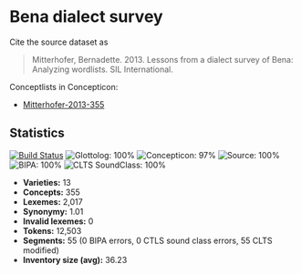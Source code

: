 # Bena dialect survey

Cite the source dataset as

> Mitterhofer, Bernadette. 2013. Lessons from a dialect survey of Bena: Analyzing wordlists. SIL International.

Conceptlists in Concepticon:
- [Mitterhofer-2013-355](http://concepticon.clld.org/contributions/Mitterhofer-2013-355)

## Statistics

[![Build Status](https://travis-ci.org/lexibank/mitterhoferbena.svg?branch=master)](https://travis-ci.org/lexibank/mitterhoferbena)
![Glottolog: 100%](https://img.shields.io/badge/Glottolog-100%25-brightgreen.svg "Glottolog: 100%")
![Concepticon: 97%](https://img.shields.io/badge/Concepticon-97%25-green.svg "Concepticon: 97%")
![Source: 100%](https://img.shields.io/badge/Source-100%25-brightgreen.svg "Source: 100%")
![BIPA: 100%](https://img.shields.io/badge/BIPA-100%25-brightgreen.svg "BIPA: 100%")
![CLTS SoundClass: 100%](https://img.shields.io/badge/CLTS%20SoundClass-100%25-brightgreen.svg "CLTS SoundClass: 100%")

- **Varieties:** 13
- **Concepts:** 355
- **Lexemes:** 2,017
- **Synonymy:** 1.01
- **Invalid lexemes:** 0
- **Tokens:** 12,503
- **Segments:** 55 (0 BIPA errors, 0 CTLS sound class errors, 55 CLTS modified)
- **Inventory size (avg):** 36.23
